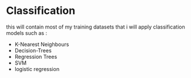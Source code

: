 # Classification
this will contain most of my training datasets that i will apply classification models such as :
- K-Nearest Neighbours 
- Decision-Trees
- Regression Trees
- SVM
- logistic regression

